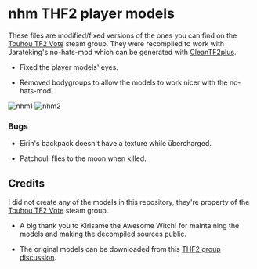 # nhm THF2 player models

These files are modified/fixed versions of the ones you can find on the [Touhou TF2 Vote](https://steamcommunity.com/groups/TouhouFortress2) steam group. They were recompiled to work with Jarateking's no-hats-mod which can be generated with [CleanTF2plus](https://github.com/JarateKing/CleanTF2plus).

- Fixed the player models' eyes.

- Removed bodygroups to allow the models to work nicer with the no-hats-mod.

![nhm1](https://purplekiwi.xyz/images/thnhm1.png)
![nhm2](https://purplekiwi.xyz/images/thnhm2.png)

### Bugs

- Eirin's backpack doesn't have a texture while übercharged.

- Patchouli flies to the moon when killed.

## Credits

I did not create any of the models in this repository, they're property of the [Touhou TF2 Vote](https://steamcommunity.com/groups/TouhouFortress2) steam group.

- A big thank you to Kirіsame the Awesome Witch! for maintaining the models and making the decompiled sources public.

- The original models can be downloaded from this [THF2 group discussion](https://steamcommunity.com/groups/TouhouFortress2/discussions/1/530645446312218115/).
